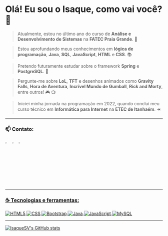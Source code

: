 # Olá! Eu sou o Isaque, como vai você? 🤝

> Atualmente, estou no último ano do curso de **Análise e Desenvolvimento de Sistemas** na **FATEC Praia Grande**. 📖

> Estou aprofundando meus conhecimentos em **lógica de programação**, **Java**, **SQL**, **JavaScript**, **HTML** e **CSS**. 📚

> Pretendo futuramente estudar sobre o framework **Spring** e **PostgreSQL**. 📌

> Pergunte-me sobre **LoL**, **TFT** e desenhos animados como **Gravity Falls**, **Hora de Aventura**, **Incrível Mundo de Gumball**, **Rick and Morty**, entre outros! 🎮 📺

> Iniciei minha jornada na programação em 2022, quando concluí meu curso técnico em **Informática para Internet** na **ETEC de Itanhaém**. ⏪

---

### 📫 Contato:

[<img src="https://img.icons8.com/color/48/000000/linkedin.png" width="3.5%"/>](https://www.linkedin.com/in/isaque-venancio/)
[<img src="https://img.icons8.com/fluent/48/000000/instagram-new.png" width="3.5%"/>](https://www.instagram.com/isaque.s.venancio/)
<a href="mailto:isaque.s.venancio43@gmail.com"> <img src="https://img.icons8.com/fluent/48/000000/gmail.png" width="3.5%"/>

---

### ☕ Tecnologias e ferramentas:

<div style="display: inline_block">
    <img align="center" alt="HTML5" title="HTML5" src="https://img.shields.io/badge/HTML5-E34F26?style=for-the-badge&logo=html5&logoColor=white"/>
    <img align="center" alt="CSS" title="CSS" src="https://img.shields.io/badge/CSS3-1572B6?style=for-the-badge&logo=css3&logoColor=white"/>
    <img align="center" alt="Bootstrap" title="Bootstrap" src="https://img.shields.io/badge/Bootstrap-563D7C?style=for-the-badge&logo=bootstrap&logoColor=white"/>
    <img align="center" alt="Java" title="Java" src="https://img.shields.io/badge/Java-ED8B00?style=for-the-badge&logo=openjdk&logoColor=white"/>
    <img align="center" alt="JavaScript" title="JavaScript" src="https://img.shields.io/badge/JavaScript-323330?style=for-the-badge&logo=javascript&logoColor=F7DF1E"/>
    <img align="center" alt="MySQL" title="MySQL" src="https://img.shields.io/badge/MySQL-00000F?style=for-the-badge&logo=mysql&logoColor=white"/>
</div>

---

![IsaqueSV's GitHub stats](https://github-readme-stats.vercel.app/api?username=isaquesv&show_icons=true&theme=radical)
